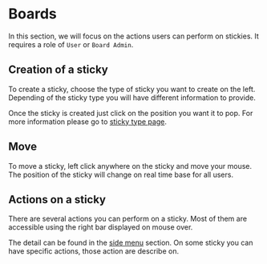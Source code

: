 # Boards

In this section, we will focus on the actions users can perform on stickies. It requires a role of `User` or `Board Admin`.

## Creation of a sticky
To create a sticky, choose the type of sticky you want to create on the left.
Depending of the sticky type you will have different information to provide.

Once the sticky is created just click on the position you want it to pop. For more information please go to [sticky type page](sticky-types).

## Move
To move a sticky, left click anywhere on the sticky and move your mouse. 
The position of the sticky will change on real time base for all users.

## Actions on a sticky
There are several actions you can perform on a sticky. Most of them are accessible using the right bar displayed on mouse over.

The detail can be found in the [side menu](sticky-side-menu) section.
On some sticky you can have specific actions, those action are describe on.
